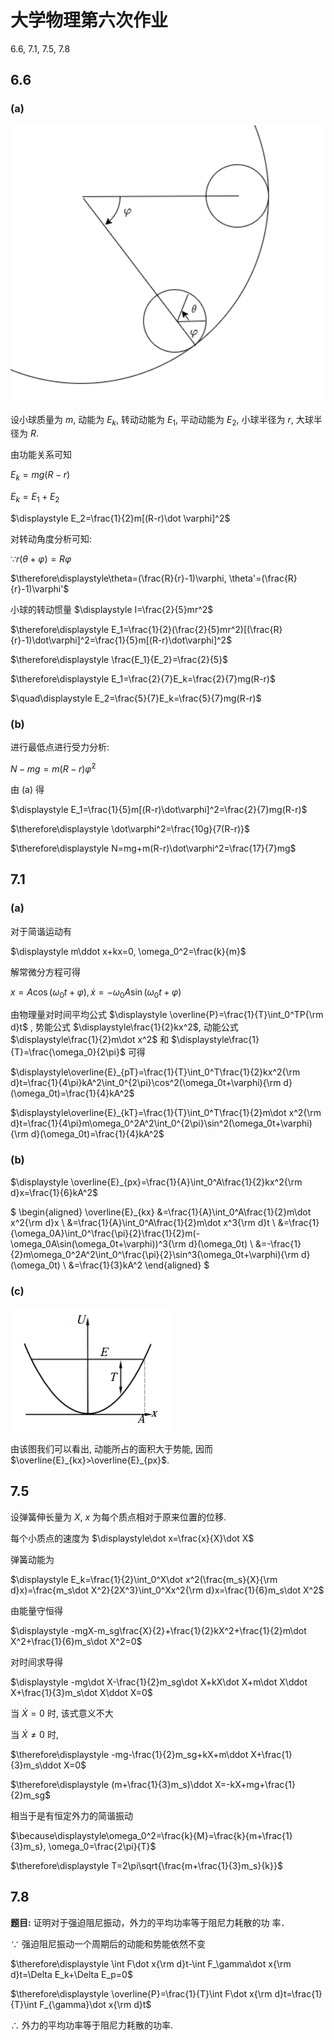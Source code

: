 # 大学物理第六次作业

6.6, 7.1, 7.5, 7.8

## 6.6

### (a)

![](images/2021-04-15-20-58-50.png)

设小球质量为 $m$, 动能为 $E_k$, 转动动能为 $E_1$, 平动动能为 $E_2$, 小球半径为 $r$, 大球半径为 $R$.

由功能关系可知 

$E_k=mg(R-r)$

$E_k=E_1+E_2$

$\displaystyle E_2=\frac{1}{2}m[(R-r)\dot \varphi]^2$

对转动角度分析可知:

$\because r(\theta+\varphi)=R\varphi$

$\therefore\displaystyle\theta=(\frac{R}{r}-1)\varphi, \theta'=(\frac{R}{r}-1)\varphi'$

小球的转动惯量 $\displaystyle I=\frac{2}{5}mr^2$

$\therefore\displaystyle E_1=\frac{1}{2}(\frac{2}{5}mr^2)[(\frac{R}{r}-1)\dot\varphi]^2=\frac{1}{5}m[(R-r)\dot\varphi]^2$

$\therefore\displaystyle \frac{E_1}{E_2}=\frac{2}{5}$

$\therefore\displaystyle E_1=\frac{2}{7}E_k=\frac{2}{7}mg(R-r)$

$\quad\displaystyle E_2=\frac{5}{7}E_k=\frac{5}{7}mg(R-r)$

### (b)

进行最低点进行受力分析:

$N-mg=m(R-r)\dot\varphi^2$

由 (a) 得

$\displaystyle E_1=\frac{1}{5}m[(R-r)\dot\varphi]^2=\frac{2}{7}mg(R-r)$

$\therefore\displaystyle \dot\varphi^2=\frac{10g}{7(R-r)}$

$\therefore\displaystyle N=mg+m(R-r)\dot\varphi^2=\frac{17}{7}mg$



## 7.1

### (a)

对于简谐运动有

$\displaystyle m\ddot x+kx=0, \omega_0^2=\frac{k}{m}$

解常微分方程可得

$x=A\cos(\omega_0t+\varphi), \dot x=-\omega_0A\sin(\omega_0t+\varphi)$

由物理量对时间平均公式 $\displaystyle \overline{P}=\frac{1}{T}\int_0^TP{\rm d}t$ , 势能公式 $\displaystyle\frac{1}{2}kx^2$, 动能公式 $\displaystyle\frac{1}{2}m\dot x^2$ 和 $\displaystyle\frac{1}{T}=\frac{\omega_0}{2\pi}$ 可得

$\displaystyle\overline{E}_{pT}=\frac{1}{T}\int_0^T\frac{1}{2}kx^2{\rm d}t=\frac{1}{4\pi}kA^2\int_0^{2\pi}\cos^2(\omega_0t+\varphi){\rm d}(\omega_0t)=\frac{1}{4}kA^2$

$\displaystyle\overline{E}_{kT}=\frac{1}{T}\int_0^T\frac{1}{2}m\dot x^2{\rm d}t=\frac{1}{4\pi}m\omega_0^2A^2\int_0^{2\pi}\sin^2(\omega_0t+\varphi){\rm d}(\omega_0t)=\frac{1}{4}kA^2$

### (b)

$\displaystyle \overline{E}_{px}=\frac{1}{A}\int_0^A\frac{1}{2}kx^2{\rm d}x=\frac{1}{6}kA^2$

$
\begin{aligned}
\overline{E}_{kx}
&=\frac{1}{A}\int_0^A\frac{1}{2}m\dot x^2{\rm d}x \\
&=\frac{1}{A}\int_0^A\frac{1}{2}m\dot x^3{\rm d}t \\
&=\frac{1}{\omega_0A}\int_0^\frac{\pi}{2}\frac{1}{2}m(-\omega_0A\sin(\omega_0t+\varphi))^3{\rm d}(\omega_0t) \\
&=-\frac{1}{2}m\omega_0^2A^2\int_0^\frac{\pi}{2}\sin^3(\omega_0t+\varphi){\rm d}(\omega_0t) \\
&=\frac{1}{3}kA^2
\end{aligned}
$

### (c)

![](images/2021-04-15-23-21-31.png)

由该图我们可以看出, 动能所占的面积大于势能, 因而 $\overline{E}_{kx}>\overline{E}_{px}$.


## 7.5

设弹簧伸长量为 $X$, $x$ 为每个质点相对于原来位置的位移.

每个小质点的速度为 $\displaystyle\dot x=\frac{x}{X}\dot X$

弹簧动能为

$\displaystyle E_k=\frac{1}{2}\int_0^X\dot x^2(\frac{m_s}{X}{\rm d}x)=\frac{m_s\dot X^2}{2X^3}\int_0^Xx^2{\rm d}x=\frac{1}{6}m_s\dot X^2$

由能量守恒得

$\displaystyle -mgX-m_sg\frac{X}{2}+\frac{1}{2}kX^2+\frac{1}{2}m\dot X^2+\frac{1}{6}m_s\dot X^2=0$

对时间求导得

$\displaystyle -mg\dot X-\frac{1}{2}m_sg\dot X+kX\dot X+m\dot X\ddot X+\frac{1}{3}m_s\dot X\ddot X=0$

当 $\dot X=0$ 时, 该式意义不大

当 $\dot X\neq 0$ 时,

$\therefore\displaystyle -mg-\frac{1}{2}m_sg+kX+m\ddot X+\frac{1}{3}m_s\ddot X=0$

$\therefore\displaystyle (m+\frac{1}{3}m_s)\ddot X=-kX+mg+\frac{1}{2}m_sg$

相当于是有恒定外力的简谐振动

$\because\displaystyle\omega_0^2=\frac{k}{M}=\frac{k}{m+\frac{1}{3}m_s}, \omega_0=\frac{2\pi}{T}$

$\therefore\displaystyle T=2\pi\sqrt{\frac{m+\frac{1}{3}m_s}{k}}$



## 7.8

**题目:** 证明对于强迫阻尼振动，外力的平均功率等于阻尼力耗散的功
率．

$\because$ 强迫阻尼振动一个周期后的动能和势能依然不变

$\therefore\displaystyle \int F\dot x{\rm d}t-\int F_\gamma\dot x{\rm d}t=\Delta E_k+\Delta E_p=0$ 

$\therefore\displaystyle \overline{P}=\frac{1}{T}\int F\dot x{\rm d}t=\frac{1}{T}\int F_{\gamma}\dot x{\rm d}t$

$\therefore$ 外力的平均功率等于阻尼力耗散的功率.